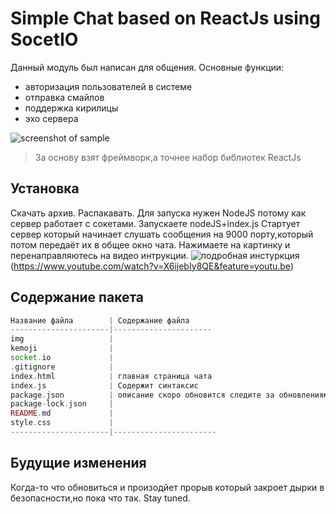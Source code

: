 Simple Chat based on ReactJs using SocetIO
=============================

Данный модуль был написан для общения.
Основные функции: 
- авторизация пользователей в системе
- отправка смайлов
- поддержка кирилицы
- эхо сервера


![screenshot of sample](http://forum.norma4.net.ua/photoplog/images/9110/1_4a49c8c5-f441-4e9d-913f-2fb0cacd0768.png) 

> За основу взят фреймворк,а точнее набор библиотек  ReactJs
  

Установка 
------------
Скачать архив.
Распакавать.
Для запуска нужен NodeJS потому как сервер работает с сокетами.
Запускаете nodeJS+index.js
Стартует сервер который начинает слушать сообщения на 9000 порту,который потом передаёт их в общее окно чата.
Нажимаете на картинку и перенаправляютесь на видео интрукции.
![подробная инстуркция ](https://screenshots.firefoxusercontent.com/images/c61e9254-db6d-472a-9f8e-6d2dce1daf20.png)(https://www.youtube.com/watch?v=X6ijebIy8QE&feature=youtu.be)


Содержание пакета 
------------

```php
Название файла        | Содержание файла
----------------------|----------------------
img                   |
kemoji                |
socket.io             |
.gitignore            |
index.html            | главная страница чата
index.js              | Содержит синтаксис
package.json          | описание скоро обновится следите за обновлениями.
package-lock.json     | 
README.md             |
style.css             |
----------------------|-----------------------
```


Будущие изменения
------------

Когда-то что обновиться и произодйет прорыв который закроет дырки в безопасности,но пока что так.
Stay tuned.
